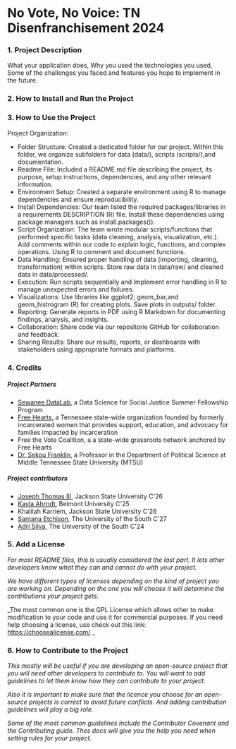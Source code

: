 # No Vote, No Voice: TN Disenfranchisement 2024

### 1. Project Description  

What your application does,
Why you used the technologies you used,
Some of the challenges you faced and features you hope to implement in the future.



### 2. How to Install and Run the Project  

### 3. How to Use the Project
Project Organization:
- Folder Structure: Created a dedicated folder for our project. Within this folder, we organize subfolders for data (data/), scripts (scripts/),and documentation. 
- Readme File: Included a README.md file describing the project, its purpose, setup instructions, dependencies, and any other relevant information.
- Environment Setup: Created a separate environment using R to manage dependencies and ensure reproducibility.
- Install Dependencies:  Our team listed the  required packages/libraries in a requirements DESCRIPTION (R) file. Install these dependencies using package managers such as install.packages()).
- Script Organization: The team wrote modular scripts/functions that performed specific tasks (data cleaning, analysis, visualization, etc.). Add comments within our code to explain logic, functions, and complex operations. Using R to comment and document functions.
- Data Handling: Ensured proper handling of data (importing, cleaning, transformation) within scripts. Store raw data in data/raw/ and cleaned data in data/processed/.
- Execution: Run scripts sequentially and Implement error handling in R to manage unexpected errors and failures.
- Visualizations: Use libraries like ggplot2, geom_bar,and geom_histrogram (R) for creating plots. Save plots in outputs/ folder.
- Reporting: Generate reports in PDF using  R Markdown for documenting findings, analysis, and insights.
- Collaboration: Share code via  our repositorie GitHub for collaboration and feedback.
- Sharing Results: Share our results, reports, or dashboards with stakeholders using appropriate formats and platforms.





### 4. Credits
##### Project Partners
- [Sewanee DataLab,](https://new.sewanee.edu/sewanee-datalab/) a Data Science for Social Justice Summer Fellowship Program
- [Free Hearts,](https://freeheartsorg.com/) a Tennessee state-wide organization founded by formerly incarcerated women that provides support, education, and advocacy for families impacted by incarceration
- Free the Vote Coalition, a a state-wide grassroots network anchored by Free Hearts
- [Dr. Sekou Franklin,](https://sekoufranklin.com/) a Professor in the Department of Political Science at Middle Tennessee State University (MTSU)

##### Project contributors
- [Joseph Thomas III,](https://github.com/JosephDataN) Jackson State University C'26
- [Kayla Ahrndt,](https://github.com/kayla-ahrndt/) Belmont University C'25
- Khalilah Karriem, Jackson State University C'26
- [Santana Etchison,](https://github.com/santanaetch) The University of the South C'27
- [Adri Silva,](https://github.com/adri-elle-silva) The University of the South C'24

### 5. Add a License
_For most README files, this is usually considered the last part. It lets other developers know what they can and cannot do with your project._

_We have different types of licenses depending on the kind of project you are working on. Depending on the one you will choose it will determine the contributions your project gets._

_The most common one is the GPL License which allows other to make modification to your code and use it for commercial purposes. If you need help choosing a license, use check out this link: https://choosealicense.com/ _


### 6. How to Contribute to the Project
_This mostly will be useful if you are developing an open-source project that you will need other developers to contribute to. You will want to add guidelines to let them know how they can contribute to your project._

_Also it is important to make sure that the licence you choose for an open-source projects is correct to avoid future conflicts. And adding contribution guidelines will play a big role._

_Some of the most common guidelines include the Contributor Covenant and the Contributing guide. Thes docs will give you the help you need when setting rules for your project._

